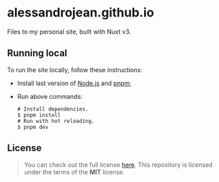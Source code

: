 # alessandrojean.github.io

Files to my personal site, built with Nuxt v3.

## Running local

To run the site locally, follow these instructions:

- Install last version of [Node.js] and [pnpm];
- Run above commands:

  ```console
  # Install dependencies.
  $ pnpm install
  # Run with hot reloading.
  $ pnpm dev
  ```

[Node.js]: https://nodejs.org/
[pnpm]: https://pnpm.io/

## License

> You can check out the full license [here](LICENSE).
This repository is licensed under the terms of the **MIT** license.

